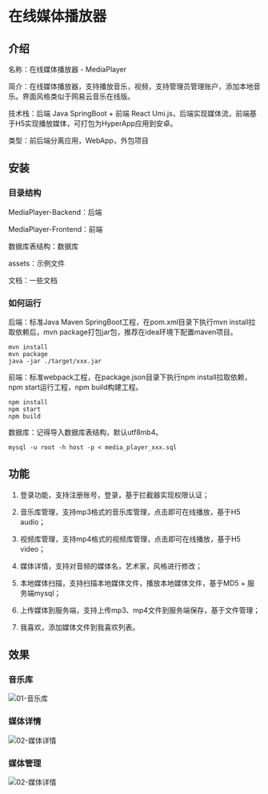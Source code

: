 # 在线媒体播放器

## 介绍

名称：在线媒体播放器 - MediaPlayer

简介：在线媒体播放器，支持播放音乐，视频，支持管理员管理账户，添加本地音乐。界面风格类似于网易云音乐在线版。

技术栈：后端 Java SpringBoot + 前端 React Umi.js，后端实现媒体流，前端基于H5实现播放媒体，可打包为HyperApp应用到安卓。

类型：前后端分离应用，WebApp，外包项目

## 安装

### 目录结构

MediaPlayer-Backend：后端

MediaPlayer-Frontend：前端

数据库表结构：数据库

assets：示例文件

文档：一些文档

### 如何运行

后端：标准Java Maven SpringBoot工程，在pom.xml目录下执行mvn install拉取依赖后，mvn package打包jar包，推荐在idea环境下配置maven项目。

```
mvn install
mvn package
java -jar ./target/xxx.jar
```

前端：标准webpack工程，在package.json目录下执行npm install拉取依赖，npm start运行工程，npm build构建工程。

```
npm install
npm start
npm build
```

数据库：记得导入数据库表结构，默认utf8mb4。

```
mysql -u root -h host -p < media_player_xxx.sql
```

## 功能

1. 登录功能，支持注册账号，登录，基于拦截器实现权限认证；

2. 音乐库管理，支持mp3格式的音乐库管理，点击即可在线播放，基于H5 audio；

3. 视频库管理，支持mp4格式的视频库管理，点击即可在线播放，基于H5 video；

4. 媒体详情，支持对音频的媒体名，艺术家，风格进行修改；

5. 本地媒体扫描，支持扫描本地媒体文件，播放本地媒体文件，基于MD5 + 服务端mysql；

6. 上传媒体到服务端，支持上传mp3、mp4文件到服务端保存，基于文件管理；

7. 我喜欢，添加媒体文件到我喜欢列表。

## 效果

### 音乐库

![01-音乐库](https://cdn.jsdelivr.net/gh/yangxu770409504/assets@main/20210527/01-音乐库.2ynwy3xv14u0.png)



### 媒体详情

![02-媒体详情](https://cdn.jsdelivr.net/gh/yangxu770409504/assets@main/20210527/02-媒体详情.gep96qkchy0.png)





### 媒体管理

![02-媒体详情](https://cdn.jsdelivr.net/gh/yangxu770409504/assets@main/20210527/02-媒体详情.gep96qkchy0.png)



